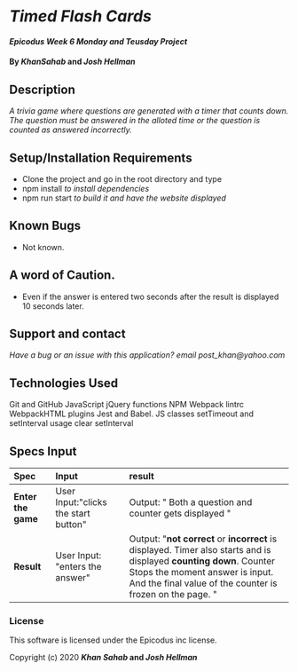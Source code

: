 # _Timed Flash Cards_

#### _Epicodus Week 6 Monday and Teusday Project_

#### By _**KhanSahab**_ and _**Josh Hellman**_

## Description
_A trivia game where questions are generated with a timer that counts down. The question must be answered in the alloted time or the question is counted as answered incorrectly._


## Setup/Installation Requirements

* Clone the project and go in the root directory and type 
* npm install _to install dependencies_
* npm run start _to build it and have the website displayed_

## Known Bugs

* Not known.

## A word of Caution.

* Even if the answer is entered two seconds after the result is displayed 10 seconds later.

## Support and contact 

_Have a bug or an issue with this application? email post_khan@yahoo.com_

## Technologies Used

Git and GitHub
JavaScript
jQuery
functions
NPM
Webpack
lintrc
WebpackHTML plugins
Jest and Babel.
JS classes
setTimeout and setInterval usage
clear setInterval


## Specs Input
| Spec | Input | result |
| :-------------  | :-----------------------------------------------------| :----------------------------------------|
| **Enter the game**  | User Input:"clicks the start button" | Output: " Both a question and counter gets displayed " |
| **Result** | User Input: "enters the answer" | Output: "**not correct** or **incorrect** is displayed. Timer also starts and is displayed **counting down**. Counter Stops the moment answer is input. And the final value of the counter is frozen on the page. "|




### License


This software is licensed under the Epicodus inc license.

Copyright (c) 2020 **_Khan Sahab_ and _Josh Hellman_**

